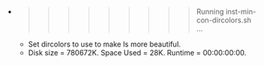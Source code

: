 * >>>>>>>>> Running inst-min-con-dircolors.sh ...
  * Set dircolors to use  to make ls more beautiful.
  * Disk size = 780672K. Space Used = 28K. Runtime = 00:00:00:00.
